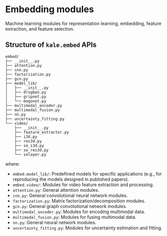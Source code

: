 # Embedding modules

Machine learning modules for representation learning, embedding, feature extraction, and feature selection.

## Structure of `kale.embed` APIs

```text
embed/
├── __init__.py
├── attention.py
├── cnn.py
├── factorization.py
├── gcn.py
├── model_lib/
│   ├── __init__.py
│   ├── drugban.py
│   ├── gripnet.py
│   └── mogonet.py
├── multimodal_encoder.py
├── multimodal_fusion.py
├── nn.py
├── uncertainty_fitting.py
└── video/
    ├── __init__.py
    ├── feature_extractor.py
    ├── i3d.py
    ├── res3d.py
    ├── se_i3d.py
    ├── se_res3d.py
    └── selayer.py
```

where:
- `embed.model_lib/`: Predefined models for specific applications (e.g., for reproducing the models designed in published papers).
- `embed.video/`: Modules for video feature extraction and processing.
- `attention.py`: General attention modules.
- `cnn.py`: General convolutional neural network modules.
- `factorization.py`: Matrix factorization/decomposition modules.
- `gcn.py`: General graph convolutional network modules.
- `multimodal_encoder.py`: Modules for encoding multimodal data.
- `multimodal_fusion.py`: Modules for fusing multimodal data.
- `nn.py`: General neural network modules.
- `uncertainty_fitting.py`: Modules for uncertainty estimation and fitting.
